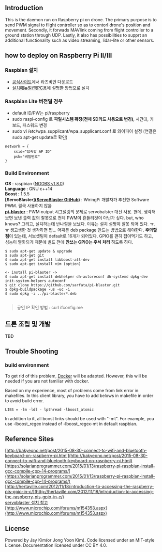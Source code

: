## Introduction  
  
This is the daemon run on Raspberry pi on drone. The primary purpose is to send PWM signal to flight controller so as to contorl drone's position and movement. Secondly, it forwads MAVlink coming from flight controller to a ground station through UDP. Lastly, it also has possibilities to supprt an additional functionality such as video streaming, lidar-lite or other sensors.  

## how to deploy on Raspberry Pi II/III
  
### Raspbian 설치    
  
  - [공식사이트](https://www.raspberrypi.org/downloads/raspbian/)에서 라즈비안 다운로드  
  - [설치매뉴얼/맥PC용](https://www.raspberrypi.org/documentation/installation/installing-images/mac.md)에 설명한 방법으로 설치   
 
### Raspbian Lite 버전일 경우 
  - default ID/PW는 pi/raspberry
  - sudo raspi-config 로 **파일시스템 확장(전체 SD카드 사용으로 변경)**, 시간대, 키보드, 패스워드 변경 
  - sudo vi /etc/wpa_supplicant/wpa_supplicant.conf 로 와이파이 설정  (연결은 sudo apt-get update로 확인)
  
```  
network = { 
    ssid="접속할 AP ID"
    psk="비밀번호"
}  
```  
### Build Environment  
  
**OS** : raspbian ([NOOBS v1.8.0](https://www.raspberrypi.org/downloads/noobs/))  
**Language** : GNU c++14  
**Boost** : 1.5.5  
**[ServoBlaster]([ServoBlaster GitHub](https://github.com/richardghirst/PiBits/tree/master/ServoBlaster))** : WiringPi 개발자가 추전한 Software PWM. 결국 사용하지 않음   
**[pi-blaster](https://github.com/sarfata/pi-blaster)** : PWM output 시그널링의 문제로 servobalster 대신 사용. 헌데, 생각해보면 보낸 출력 값의 잘못으로 전체 PWM이 흔들리것이 아닌가 싶다. but, who knows? 그리고, 설치하는데 반나절을 보냈다. 이유는 설치 설명이 잘못 되어 있다. ㅠ.ㅠ 생고생한 것 생각하면 쩝... 어째든 deb package 만드는 방법으로 해야한다. **주의할 점**이 있는데, 서보셋팅이 default로 16개가 되어있다. GPIO를 괜히 잡아먹기도 하고, 성능이 열화되기 때문에 빌드 전에 **안쓰는 GPIO는 주석 처리** 하도록 하다.  


```
$ sudo apt-get update & upgrade 
$ sudo apt-get git 
$ sudo apt-get install libboost-all-dev
$ sudo apt-get install vim (option)

<- install pi-blaster ->  
$ sudo apt-get install debhelper dh-autoreconf dh-systemd dpkg-dev init-system-helpers autoconf  
$ git clone https://github.com/sarfata/pi-blaster.git  
$ dpkg-buildpackage -us -uc -i  
$ sudo dpkg -i ../pi-blaster*.deb  
  

```  

> 공인 IP 확인 방법 : 
> curl ifconfig.me

## 드론 조립 및 개발  

TBD  

## Trouble Shooting  

### build environment  

To get rid of this problem, [Docker](https://www.docker.com/) will be adapted. However, this will be needed if you are not familiar with docker. 

Based on my experience, most of problems come from link error in makefiles. In this client library, you have to add belows in makefile in order to avoid build error. 

	LIBS = -lm -ldl - lpthread -lboost_atomic  
	
In addition to it, all boost links should be used with "-mt". For example, you use -lboost_regex instead of -lboost_regex-mt in default raspbian.
  
## Reference Sites  

[http://bakyeono.net/post/2015-08-30-connect-to-wifi-and-bluetooth-keyboard-on-raspberry-pi.html](http://bakyeono.net/post/2015-08-30-connect-to-wifi-and-bluetooth-keyboard-on-raspberry-pi.html)  
[https://solarianprogrammer.com/2015/01/13/raspberry-pi-raspbian-install-gcc-compile-cpp-14-programs/](https://solarianprogrammer.com/2015/01/13/raspberry-pi-raspbian-install-gcc-compile-cpp-14-programs/)  
[http://hertaville.com/2012/11/18/introduction-to-accessing-the-raspberry-pis-gpio-in-c/](http://hertaville.com/2012/11/18/introduction-to-accessing-the-raspberry-pis-gpio-in-c/)  
[servoblaster 설치 참고](http://cosmosjs.blog.me/220665844005)  
[http://www.microchip.com/forums/m154353.aspx](http://www.microchip.com/forums/m154353.aspx)


## License   
Powered by Jay Kim(or Jong Yoon Kim). Code licensed under an MIT-style License. Documentation licensed under CC BY 4.0.
